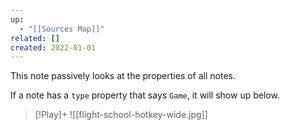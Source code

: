 ```yaml
---
up:
  - "[[Sources Map]]"
related: []
created: 2022-01-01
---
```

This note passively looks at the properties of all notes.

If a note has a `type` property that says `Game`, it will show up below.


> [!Play]+
> ![[flight-school-hotkey-wide.jpg]]